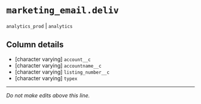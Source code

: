 # `marketing_email.deliv`
`analytics_prod` | `analytics`

## Column details
* [character varying] `account__c`
* [character varying] `accountname__c`
* [character varying] `listing_number__c`
* [character varying] `typex`

-------------------------------------------------------------------------------
*Do not make edits above this line.*
